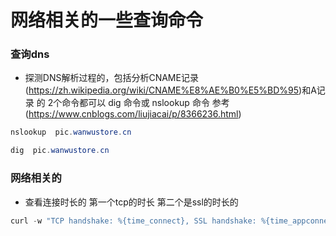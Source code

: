 # 网络相关的一些查询命令


### 查询dns

* 探测DNS解析过程的，包括分析CNAME记录(https://zh.wikipedia.org/wiki/CNAME%E8%AE%B0%E5%BD%95)和A记录 的
2个命令都可以  dig 命令或 nslookup 命令 参考(https://www.cnblogs.com/liujiacai/p/8366236.html)
``` java
nslookup  pic.wanwustore.cn
```
``` java
dig  pic.wanwustore.cn
```


### 网络相关的
* 查看连接时长的 第一个tcp的时长 第二个是ssl的时长的
``` java
curl -w "TCP handshake: %{time_connect}, SSL handshake: %{time_appconnect}\n" -so /dev/null https://www.alipay.com
```
